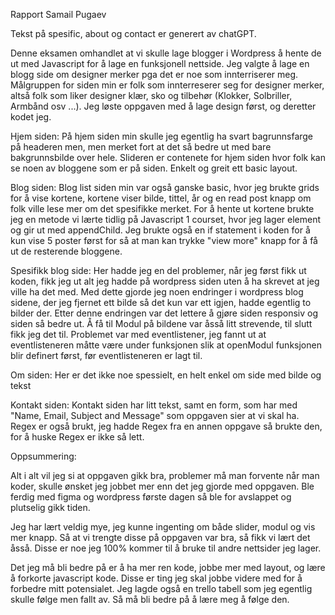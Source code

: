 Rapport Samail Pugaev

Tekst på spesific, about og contact er generert av chatGPT.

Denne eksamen omhandlet at vi skulle lage blogger i Wordpress å hente de ut med Javascript for å lage en funksjonell nettside. Jeg valgte å lage en blogg side om designer merker pga det er noe som innterriserer meg. Målgruppen for siden min er folk som innterreserer seg for designer merker, altså folk som liker designer klær, sko og tilbehør (Klokker, Solbriller, Armbånd osv ...). Jeg løste oppgaven med å lage design først, og deretter kodet jeg.

Hjem siden: På hjem siden min skulle jeg egentlig ha svart bagrunnsfarge på headeren men, men merket fort at det så bedre ut med bare bakgrunnsbilde over hele. Slideren er contenete for hjem siden hvor folk kan se noen av bloggene som er på siden. Enkelt og greit ett basic layout.

Blog siden: Blog list siden min var også ganske basic, hvor jeg brukte grids for å vise kortene, kortene viser bilde, tittel, år og en read post knapp om folk ville lese mer om det spesifikke merket. For å hente ut kortene brukte jeg en metode vi lærte tidlig på Javascript 1 courset, hvor jeg lager element og gir ut med appendChild. Jeg brukte også en if statement i koden for å kun vise 5 poster først for så at man kan trykke "view more" knapp for å få ut de resterende bloggene.

Spesifikk blog side: Her hadde jeg en del problemer, når jeg først fikk ut koden, fikk jeg ut alt jeg hadde på wordpress siden uten å ha skrevet at jeg ville ha det med. Med dette gjorde jeg noen endringer i wordpress blog sidene, der jeg fjernet ett bilde så det kun var ett igjen, hadde egentlig to bilder der. Etter denne endringen var det lettere å gjøre siden responsiv og siden så bedre ut. Å få til Modul på bildene var åsså litt strevende, til slutt fikk jeg det til. Problemet var med eventlistener, jeg fannt ut at eventlisteneren måtte være under funksjonen slik at openModul funksjonen blir definert først, før eventlisteneren er lagt til.

Om siden: Her er det ikke noe spessielt, en helt enkel om side med bilde og tekst

Kontakt siden: Kontakt siden har litt tekst, samt en form, som har med "Name, Email, Subject and Message" som oppgaven sier at vi skal ha. Regex er også brukt, jeg hadde Regex fra en annen oppgave så brukte den, for å huske Regex er ikke så lett.

Oppsummering:

Alt i alt vil jeg si at oppgaven gikk bra, problemer må man forvente når man koder, skulle ønsket jeg jobbet mer enn det jeg gjorde med oppgaven. Ble ferdig med figma og wordpress første dagen så ble for avslappet og plutselig gikk tiden.

Jeg har lært veldig mye, jeg kunne ingenting om både slider, modul og vis mer knapp. Så at vi trengte disse på oppgaven var bra, så fikk vi lært det åsså. Disse er noe jeg 100% kommer til å bruke til andre nettsider jeg lager.

Det jeg må bli bedre på er å ha mer ren kode, jobbe mer med layout, og lære å forkorte javascript kode. Disse er ting jeg skal jobbe videre med for å forbedre mitt potensialet. Jeg lagde også en trello tabell som jeg egentlig skulle følge men fallt av. Så må bli bedre på å lære meg å følge den.
